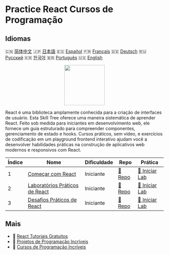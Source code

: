# Practice React Cursos de Programação

## Idiomas

🇨🇳 [简体中文](README_zh.md) 🇯🇵 [日本語](README_ja.md) 🇪🇸 [Español](README_es.md) 🇫🇷 [Français](README_fr.md) 🇩🇪 [Deutsch](README_de.md) 🇷🇺 [Русский](README_ru.md) 🇰🇷 [한국어](README_ko.md) 🇧🇷 [Português](README_pt.md) 🇺🇸 [English](README.md) 

<div align="center">
<img width="128px" src="https://file.labex.io/path/nUDMNpUKFvpT.png">
</div>

React é uma biblioteca amplamente conhecida para a criação de interfaces de usuário. Esta Skill Tree oferece uma maneira sistemática de aprender React. Feito sob medida para iniciantes em desenvolvimento web, ele fornece um guia estruturado para compreender componentes, gerenciamento de estado e hooks. Cursos práticos, sem vídeo, e exercícios de codificação em um playground frontend interativo ajudam você a desenvolver habilidades práticas na construção de aplicativos web modernos e responsivos com React.

|   Índice | Nome                                                                                | Dificuldade   | Repo                                                               | Prática                                                                 |
|----------|-------------------------------------------------------------------------------------|---------------|--------------------------------------------------------------------|-------------------------------------------------------------------------|
|        1 | [Começar com React](https://labex.io/pt/courses/quick-start-with-react)             | Iniciante     | [🔗 Repo](https://github.com/labex-labs/quick-start-with-react)    | [🚀 Iniciar Lab](https://labex.io/pt/courses/quick-start-with-react)    |
|        2 | [Laboratórios Práticos de React](https://labex.io/pt/courses/react-practice-labs)   | Iniciante     | [🔗 Repo](https://github.com/labex-labs/react-practice-labs)       | [🚀 Iniciar Lab](https://labex.io/pt/courses/react-practice-labs)       |
|        3 | [Desafios Práticos de React](https://labex.io/pt/courses/react-practice-challenges) | Iniciante     | [🔗 Repo](https://github.com/labex-labs/react-practice-challenges) | [🚀 Iniciar Lab](https://labex.io/pt/courses/react-practice-challenges) |

## Mais

- 🔗 [React Tutoriais Gratuitos](https://github.com/labex-labs/react-free-tutorials)
- 🔗 [Projetos de Programação Incríveis](https://github.com/labex-labs/awesome-programming-projects)
- 🔗 [Cursos de Programação Incríveis](https://github.com/labex-labs/awesome-programming-courses)

